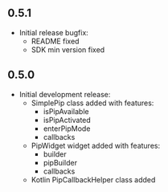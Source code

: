## 0.5.1

* Initial release bugfix:
  * README fixed
  * SDK min version fixed

## 0.5.0

* Initial development release:
  * SimplePip class added with features:
    * isPipAvailable
    * isPipActivated
    * enterPipMode
    * callbacks
  * PipWidget widget added with features:
    * builder
    * pipBuilder
    * callbacks
  * Kotlin PipCallbackHelper class added